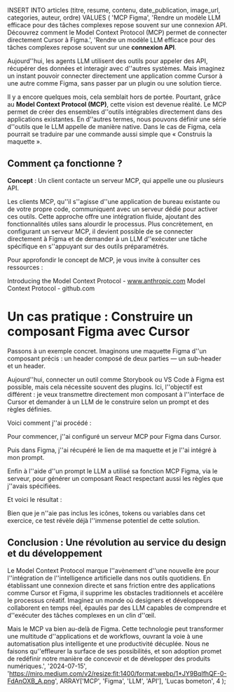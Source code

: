INSERT INTO articles (titre, resume, contenu, date_publication, image_url, categories, auteur, ordre)
VALUES (
  'MCP Figma',
  'Rendre un modèle LLM efficace pour des tâches complexes repose souvent sur une connexion API. Découvrez comment le Model Context Protocol (MCP) permet de connecter directement Cursor à Figma.',
  'Rendre un modèle LLM efficace pour des tâches complexes repose souvent sur une **connexion API**.

Aujourd''hui, les agents LLM utilisent des outils pour appeler des API, récupérer des données et interagir avec d''autres systèmes. Mais imaginez un instant pouvoir connecter directement une application comme Cursor à une autre comme Figma, sans passer par un plugin ou une solution tierce.

Il y a encore quelques mois, cela semblait hors de portée. Pourtant, grâce au **Model Context Protocol (MCP)**, cette vision est devenue réalité. Le MCP permet de créer des ensembles d''outils intégrables directement dans des applications existantes. En d''autres termes, nous pouvons définir une série d''outils que le LLM appelle de manière native. Dans le cas de Figma, cela pourrait se traduire par une commande aussi simple que « Construis la maquette ».

## Comment ça fonctionne ?

**Concept** : Un client contacte un serveur MCP, qui appelle une ou plusieurs API.

Les clients MCP, qu''il s''agisse d''une application de bureau existante ou de votre propre code, communiquent avec un serveur dédié pour activer ces outils. Cette approche offre une intégration fluide, ajoutant des fonctionnalités utiles sans alourdir le processus. Plus concrètement, en configurant un serveur MCP, il devient possible de se connecter directement à Figma et de demander à un LLM d''exécuter une tâche spécifique en s''appuyant sur des outils préparamétrés.

Pour approfondir le concept de MCP, je vous invite à consulter ces ressources :

Introducing the Model Context Protocol - www.anthropic.com
Model Context Protocol - github.com

# Un cas pratique : Construire un composant Figma avec Cursor

Passons à un exemple concret. Imaginons une maquette Figma d''un composant précis : un header composé de deux parties — un sub-header et un header.

Aujourd''hui, connecter un outil comme Storybook ou VS Code à Figma est possible, mais cela nécessite souvent des plugins. Ici, l''objectif est différent : je veux transmettre directement mon composant à l''interface de Cursor et demander à un LLM de le construire selon un prompt et des règles définies.

Voici comment j''ai procédé :

Pour commencer, j''ai configuré un serveur MCP pour Figma dans Cursor.

Puis dans Figma, j''ai récupéré le lien de ma maquette et je l''ai intégré à mon prompt.

Enfin à l''aide d''un prompt le LLM a utilisé sa fonction MCP Figma, via le serveur, pour générer un composant React respectant aussi les règles que j''avais spécifiées.

Et voici le résultat :

Bien que je n''aie pas inclus les icônes, tokens ou variables dans cet exercice, ce test révèle déjà l''immense potentiel de cette solution.

## Conclusion : Une révolution au service du design et du développement

Le Model Context Protocol marque l''avènement d''une nouvelle ère pour l''intégration de l''intelligence artificielle dans nos outils quotidiens. En établissant une connexion directe et sans friction entre des applications comme Cursor et Figma, il supprime les obstacles traditionnels et accélère le processus créatif. Imaginez un monde où designers et développeurs collaborent en temps réel, épaulés par des LLM capables de comprendre et d''exécuter des tâches complexes en un clin d''œil.

Mais le MCP va bien au-delà de Figma. Cette technologie peut transformer une multitude d''applications et de workflows, ouvrant la voie à une automatisation plus intelligente et une productivité décuplée. Nous ne faisons qu''effleurer la surface de ses possibilités, et son adoption promet de redéfinir notre manière de concevoir et de développer des produits numériques.',
  '2024-07-15',
  'https://miro.medium.com/v2/resize:fit:1400/format:webp/1*JY9BqIfhQF-0-FdAnOXB_A.png',
  ARRAY['MCP', 'Figma', 'LLM', 'API'],
  'Lucas bometon',
  4
);